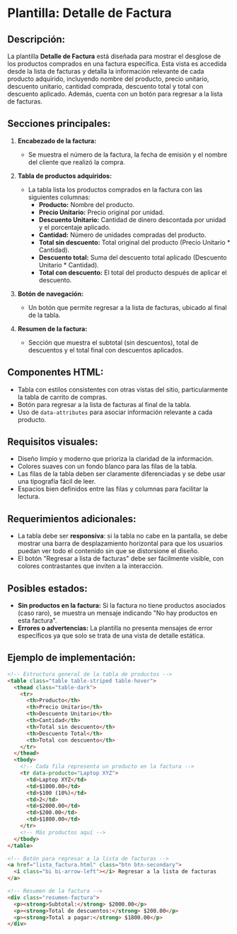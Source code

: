 # Plantilla: Detalle de Factura

## Descripción:

La plantilla **Detalle de Factura** está diseñada para mostrar el desglose de los productos comprados en una factura específica. Esta vista es accedida desde la lista de facturas y detalla la información relevante de cada producto adquirido, incluyendo nombre del producto, precio unitario, descuento unitario, cantidad comprada, descuento total y total con descuento aplicado. Además, cuenta con un botón para regresar a la lista de facturas.

## Secciones principales:

1. **Encabezado de la factura:**

   - Se muestra el número de la factura, la fecha de emisión y el nombre del cliente que realizó la compra.

2. **Tabla de productos adquiridos:**

   - La tabla lista los productos comprados en la factura con las siguientes columnas:
     - **Producto:** Nombre del producto.
     - **Precio Unitario:** Precio original por unidad.
     - **Descuento Unitario:** Cantidad de dinero descontada por unidad y el porcentaje aplicado.
     - **Cantidad:** Número de unidades compradas del producto.
     - **Total sin descuento:** Total original del producto (Precio Unitario \* Cantidad).
     - **Descuento total:** Suma del descuento total aplicado (Descuento Unitario \* Cantidad).
     - **Total con descuento:** El total del producto después de aplicar el descuento.

3. **Botón de navegación:**

   - Un botón que permite regresar a la lista de facturas, ubicado al final de la tabla.

4. **Resumen de la factura:**
   - Sección que muestra el subtotal (sin descuentos), total de descuentos y el total final con descuentos aplicados.

## Componentes HTML:

- Tabla con estilos consistentes con otras vistas del sitio, particularmente la tabla de carrito de compras.
- Botón para regresar a la lista de facturas al final de la tabla.
- Uso de `data-attributes` para asociar información relevante a cada producto.

## Requisitos visuales:

- Diseño limpio y moderno que prioriza la claridad de la información.
- Colores suaves con un fondo blanco para las filas de la tabla.
- Las filas de la tabla deben ser claramente diferenciadas y se debe usar una tipografía fácil de leer.
- Espacios bien definidos entre las filas y columnas para facilitar la lectura.

## Requerimientos adicionales:

- La tabla debe ser **responsiva**: si la tabla no cabe en la pantalla, se debe mostrar una barra de desplazamiento horizontal para que los usuarios puedan ver todo el contenido sin que se distorsione el diseño.
- El botón "Regresar a lista de facturas" debe ser fácilmente visible, con colores contrastantes que inviten a la interacción.

## Posibles estados:

- **Sin productos en la factura:** Si la factura no tiene productos asociados (caso raro), se muestra un mensaje indicando "No hay productos en esta factura".
- **Errores o advertencias:** La plantilla no presenta mensajes de error específicos ya que solo se trata de una vista de detalle estática.

## Ejemplo de implementación:

```html
<!-- Estructura general de la tabla de productos -->
<table class="table table-striped table-hover">
  <thead class="table-dark">
    <tr>
      <th>Producto</th>
      <th>Precio Unitario</th>
      <th>Descuento Unitario</th>
      <th>Cantidad</th>
      <th>Total sin descuento</th>
      <th>Descuento Total</th>
      <th>Total con descuento</th>
    </tr>
  </thead>
  <tbody>
    <!-- Cada fila representa un producto en la factura -->
    <tr data-producto="Laptop XYZ">
      <td>Laptop XYZ</td>
      <td>$1000.00</td>
      <td>$100 (10%)</td>
      <td>2</td>
      <td>$2000.00</td>
      <td>$200.00</td>
      <td>$1800.00</td>
    </tr>
    <!-- Más productos aquí -->
  </tbody>
</table>

<!-- Botón para regresar a la lista de facturas -->
<a href="lista_factura.html" class="btn btn-secondary">
  <i class="bi bi-arrow-left"></i> Regresar a la lista de facturas
</a>

<!-- Resumen de la factura -->
<div class="resumen-factura">
  <p><strong>Subtotal:</strong> $2000.00</p>
  <p><strong>Total de descuentos:</strong> $200.00</p>
  <p><strong>Total a pagar:</strong> $1800.00</p>
</div>
```
